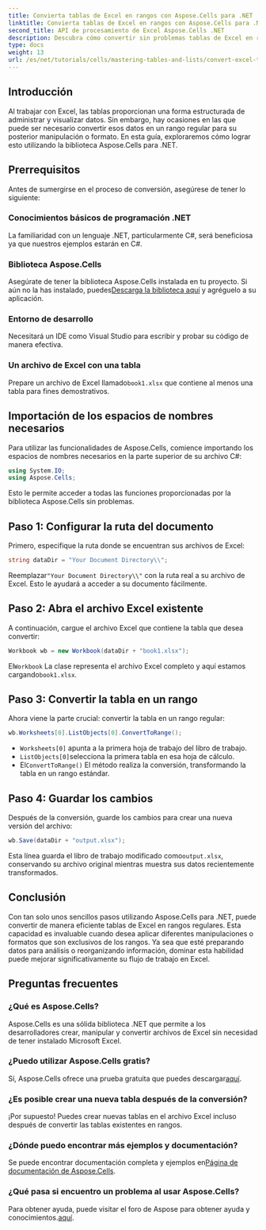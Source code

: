 ```yaml
---
title: Convierta tablas de Excel en rangos con Aspose.Cells para .NET
linktitle: Convierta tablas de Excel en rangos con Aspose.Cells para .NET
second_title: API de procesamiento de Excel Aspose.Cells .NET
description: Descubra cómo convertir sin problemas tablas de Excel en rangos regulares mediante la potente biblioteca Aspose.Cells para .NET. Esta guía paso a paso cubre todo, desde la configuración de su entorno hasta la ejecución de la conversión.
type: docs
weight: 13
url: /es/net/tutorials/cells/mastering-tables-and-lists/convert-excel-tables-to-range/
---
```

## Introducción

Al trabajar con Excel, las tablas proporcionan una forma estructurada de administrar y visualizar datos. Sin embargo, hay ocasiones en las que puede ser necesario convertir esos datos en un rango regular para su posterior manipulación o formato. En esta guía, exploraremos cómo lograr esto utilizando la biblioteca Aspose.Cells para .NET.

## Prerrequisitos
Antes de sumergirse en el proceso de conversión, asegúrese de tener lo siguiente:

### Conocimientos básicos de programación .NET
La familiaridad con un lenguaje .NET, particularmente C#, será beneficiosa ya que nuestros ejemplos estarán en C#.

### Biblioteca Aspose.Cells
 Asegúrate de tener la biblioteca Aspose.Cells instalada en tu proyecto. Si aún no la has instalado, puedes[Descarga la biblioteca aquí](https://releases.aspose.com/cells/net/) y agréguelo a su aplicación.

### Entorno de desarrollo
Necesitará un IDE como Visual Studio para escribir y probar su código de manera efectiva.

### Un archivo de Excel con una tabla
 Prepare un archivo de Excel llamado`book1.xlsx` que contiene al menos una tabla para fines demostrativos.

## Importación de los espacios de nombres necesarios
Para utilizar las funcionalidades de Aspose.Cells, comience importando los espacios de nombres necesarios en la parte superior de su archivo C#:

```csharp
using System.IO;
using Aspose.Cells;
```

Esto le permite acceder a todas las funciones proporcionadas por la biblioteca Aspose.Cells sin problemas.

## Paso 1: Configurar la ruta del documento
Primero, especifique la ruta donde se encuentran sus archivos de Excel:

```csharp
string dataDir = "Your Document Directory\\";
```
 Reemplazar`"Your Document Directory\\"` con la ruta real a su archivo de Excel. Esto le ayudará a acceder a su documento fácilmente.

## Paso 2: Abra el archivo Excel existente
A continuación, cargue el archivo Excel que contiene la tabla que desea convertir:

```csharp
Workbook wb = new Workbook(dataDir + "book1.xlsx");
```
 El`Workbook` La clase representa el archivo Excel completo y aquí estamos cargando`book1.xlsx`.

## Paso 3: Convertir la tabla en un rango
Ahora viene la parte crucial: convertir la tabla en un rango regular:

```csharp
wb.Worksheets[0].ListObjects[0].ConvertToRange();
```

- `Worksheets[0]` apunta a la primera hoja de trabajo del libro de trabajo.
- `ListObjects[0]`selecciona la primera tabla en esa hoja de cálculo.
-  El`ConvertToRange()` El método realiza la conversión, transformando la tabla en un rango estándar.

## Paso 4: Guardar los cambios
Después de la conversión, guarde los cambios para crear una nueva versión del archivo:

```csharp
wb.Save(dataDir + "output.xlsx");
```
 Esta línea guarda el libro de trabajo modificado como`output.xlsx`, conservando su archivo original mientras muestra sus datos recientemente transformados.

## Conclusión
Con tan solo unos sencillos pasos utilizando Aspose.Cells para .NET, puede convertir de manera eficiente tablas de Excel en rangos regulares. Esta capacidad es invaluable cuando desea aplicar diferentes manipulaciones o formatos que son exclusivos de los rangos. Ya sea que esté preparando datos para análisis o reorganizando información, dominar esta habilidad puede mejorar significativamente su flujo de trabajo en Excel.

## Preguntas frecuentes

### ¿Qué es Aspose.Cells?
Aspose.Cells es una sólida biblioteca .NET que permite a los desarrolladores crear, manipular y convertir archivos de Excel sin necesidad de tener instalado Microsoft Excel.

### ¿Puedo utilizar Aspose.Cells gratis?
Sí, Aspose.Cells ofrece una prueba gratuita que puedes descargar[aquí](https://releases.aspose.com/cells/net/).

### ¿Es posible crear una nueva tabla después de la conversión?
¡Por supuesto! Puedes crear nuevas tablas en el archivo Excel incluso después de convertir las tablas existentes en rangos.

### ¿Dónde puedo encontrar más ejemplos y documentación?
 Se puede encontrar documentación completa y ejemplos en[Página de documentación de Aspose.Cells](https://reference.aspose.com/cells/net/).

### ¿Qué pasa si encuentro un problema al usar Aspose.Cells?
 Para obtener ayuda, puede visitar el foro de Aspose para obtener ayuda y conocimientos.[aquí](https://forum.aspose.com/c/cells/9).
